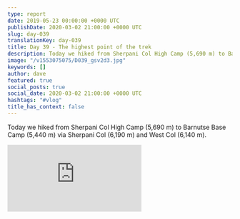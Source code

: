 ```yaml
---
type: report
date: 2019-05-23 00:00:00 +0000 UTC
publishDate: 2020-03-02 21:00:00 +0000 UTC
slug: day-039
translationKey: day-039
title: Day 39 - The highest point of the trek
description: Today we hiked from Sherpani Col High Camp (5,690 m) to Barnutse Base Camp (5,440 m) via Sherpani Col (6,190 m) and West Col (6,140 m).
image: "/v1553075075/D039_gsv2d3.jpg"
keywords: []
author: dave
featured: true
social_posts: true
social_date: 2020-03-02 21:00:00 +0000 UTC
hashtags: "#vlog"
title_has_context: false
---
```


Today we hiked from Sherpani Col High Camp (5,690 m) to Barnutse Base Camp (5,440 m) via Sherpani Col (6,190 m) and West Col (6,140 m).

<iframe class="youtube75" src="https://www.youtube.com/embed/_yb0PJCsFe4" frameborder="0" allow="accelerometer; autoplay; encrypted-media; gyroscope; picture-in-picture" allowfullscreen></iframe>

